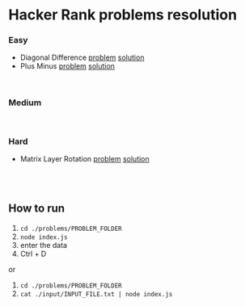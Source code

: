 # Hacker Rank problems resolution

### Easy
- Diagonal Difference [problem](https://www.hackerrank.com/challenges/diagonal-difference/problem) [solution](https://github.com/paolorr/hackerhank-resolution/blob/master/problems/diagonal-difference/index.js)
- Plus Minus [problem](https://www.hackerrank.com/challenges/plus-minus/problem) [solution](https://github.com/paolorr/hackerhank-resolution/blob/master/problems/plus-minus/index.js)
<br />

### Medium


<br />

### Hard
- Matrix Layer Rotation [problem](https://www.hackerrank.com/challenges/matrix-rotation-algo/problem) [solution](https://github.com/paolorr/hackerhank-resolution/blob/master/problems/matrix-layer-rotation/index.js)

<br />
<br />

## How to run

1. `cd ./problems/PROBLEM_FOLDER`
2. `node index.js`
3. enter the data
4. Ctrl + D

or

1. `cd ./problems/PROBLEM_FOLDER`
2. `cat ./input/INPUT_FILE.txt | node index.js`



